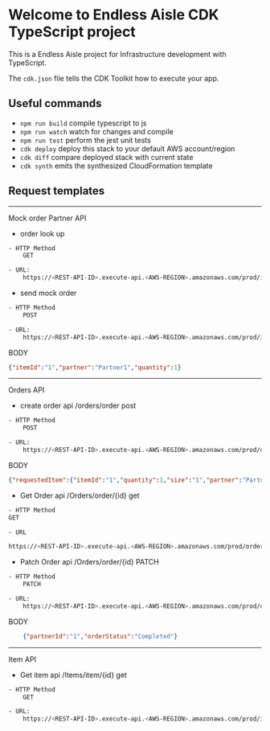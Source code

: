 # Welcome to  Endless Aisle CDK TypeScript project

This is a Endless Aisle project for Infrastructure development with TypeScript.

The `cdk.json` file tells the CDK Toolkit how to execute your app.

## Useful commands

* `npm run build`   compile typescript to js
* `npm run watch`   watch for changes and compile
* `npm run test`    perform the jest unit tests
* `cdk deploy`      deploy this stack to your default AWS account/region
* `cdk diff`        compare deployed stack with current state
* `cdk synth`       emits the synthesized CloudFormation template


## Request templates

---
Mock order Partner API
- order look up
  
```bash
- HTTP Method 
    GET

- URL: 
    https://<REST-API-ID>.execute-api.<AWS-REGION>.amazonaws.com/prod/inventory/itemId=1&partner=Partner1&quantity=1
```

- send mock order

```bash
- HTTP Method 
    POST

- URL: 
    https://<REST-API-ID>.execute-api.<AWS-REGION>.amazonaws.com/prod/inventory
```
 BODY
```json
{"itemId":"1","partner":"Partner1","quantity":1}
```

---
Orders API

- create order api /orders/order post
  
```bash
- HTTP Method 
    POST

- URL: 
    https://<REST-API-ID>.execute-api.<AWS-REGION>.amazonaws.com/prod/orders/order
```
 BODY
```json
{"requestedItem":{"itemId":"1","quantity":1,"size":"1","partner":"Partner1","price":1,"partnerId":"1","sku":"1","category":"1"},"customer":{"address":"test @test.com","contact":"test","email":"test"}}
```

- Get Order api /Orders/order/{id} get

```bash
- HTTP Method 
GET

- URL

https://<REST-API-ID>.execute-api.<AWS-REGION>.amazonaws.com/prod/orders/order/1?partnerId=1&partner=Partner1
```

- Patch Order api /Orders/order/{id} PATCH

```bash
- HTTP Method 
    PATCH

- URL: 
    https://<REST-API-ID>.execute-api.<AWS-REGION>.amazonaws.com/prod/orders/order
```

BODY
```json
    {"partnerId":"1","orderStatus":"Completed"}
```

--- 
Item API

-  Get item api /Items/item/{id} get
  
```bash
- HTTP Method 
    GET

- URL:
    https://<REST-API-ID>.execute-api.<AWS-REGION>.amazonaws.com/prod/items/item/10?partner=Partner1&partnerId=1&quantity=1
```